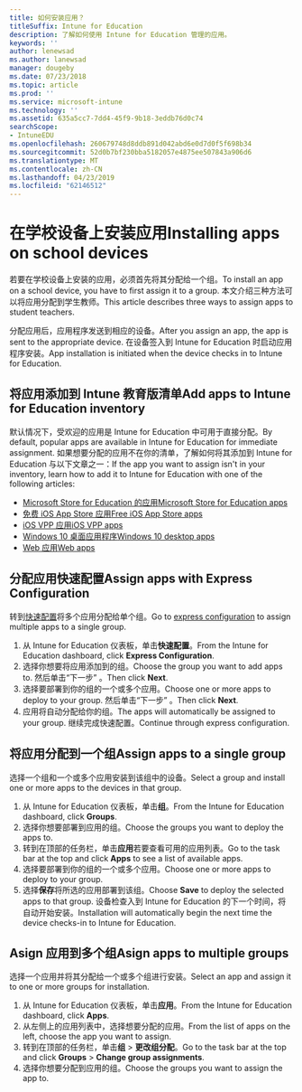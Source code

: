```yaml
---
title: 如何安装应用？
titleSuffix: Intune for Education
description: 了解如何使用 Intune for Education 管理的应用。
keywords: ''
author: lenewsad
ms.author: lanewsad
manager: dougeby
ms.date: 07/23/2018
ms.topic: article
ms.prod: ''
ms.service: microsoft-intune
ms.technology: ''
ms.assetid: 635a5cc7-7dd4-45f9-9b18-3eddb76d0c74
searchScope:
- IntuneEDU
ms.openlocfilehash: 260679748d8ddb891d042abd6e0d7d0f5f698b34
ms.sourcegitcommit: 52d0b7bf230bba5182057e4875ee507843a906d6
ms.translationtype: MT
ms.contentlocale: zh-CN
ms.lasthandoff: 04/23/2019
ms.locfileid: "62146512"
---
```

# <a name="installing-apps-on-school-devices"></a><span data-ttu-id="60dba-103">在学校设备上安装应用</span><span class="sxs-lookup"><span data-stu-id="60dba-103">Installing apps on school devices</span></span>

<span data-ttu-id="60dba-104">若要在学校设备上安装的应用，必须首先将其分配给一个组。</span><span class="sxs-lookup"><span data-stu-id="60dba-104">To install an app on a school device, you have to first assign it to a group.</span></span> <span data-ttu-id="60dba-105">本文介绍三种方法可以将应用分配到学生教师。</span><span class="sxs-lookup"><span data-stu-id="60dba-105">This article describes three ways to assign apps to student teachers.</span></span>  

<span data-ttu-id="60dba-106">分配应用后，应用程序发送到相应的设备。</span><span class="sxs-lookup"><span data-stu-id="60dba-106">After you assign an app, the app is sent to the appropriate device.</span></span> <span data-ttu-id="60dba-107">在设备签入到 Intune for Education 时启动应用程序安装。</span><span class="sxs-lookup"><span data-stu-id="60dba-107">App installation is initiated when the device checks in to Intune for Education.</span></span> 

## <a name="add-apps-to-intune-for-education-inventory"></a><span data-ttu-id="60dba-108">将应用添加到 Intune 教育版清单</span><span class="sxs-lookup"><span data-stu-id="60dba-108">Add apps to Intune for Education inventory</span></span>
<span data-ttu-id="60dba-109">默认情况下，受欢迎的应用是 Intune for Education 中可用于直接分配。</span><span class="sxs-lookup"><span data-stu-id="60dba-109">By default, popular apps are available in Intune for Education for immediate assignment.</span></span> <span data-ttu-id="60dba-110">如果想要分配的应用不在你的清单，了解如何将其添加到 Intune for Education 与以下文章之一：</span><span class="sxs-lookup"><span data-stu-id="60dba-110">If the app you want to assign isn't in your inventory, learn how to add it to Intune for Education with one of the following articles:</span></span>
* [<span data-ttu-id="60dba-111">Microsoft Store for Education 的应用</span><span class="sxs-lookup"><span data-stu-id="60dba-111">Microsoft Store for Education apps</span></span>](acquire-store-apps.md)
* [<span data-ttu-id="60dba-112">免费 iOS App Store 应用</span><span class="sxs-lookup"><span data-stu-id="60dba-112">Free iOS App Store apps</span></span>](add-apps-ios.md)
* [<span data-ttu-id="60dba-113">iOS VPP 应用</span><span class="sxs-lookup"><span data-stu-id="60dba-113">iOS VPP apps</span></span>](add-vpp-apps-ios.md)
* [<span data-ttu-id="60dba-114">Windows 10 桌面应用程序</span><span class="sxs-lookup"><span data-stu-id="60dba-114">Windows 10 desktop apps</span></span>](add-desktop-apps-edu.md)
* [<span data-ttu-id="60dba-115">Web 应用</span><span class="sxs-lookup"><span data-stu-id="60dba-115">Web apps</span></span>](add-web-apps-edu.md)  

## <a name="assign-apps-with-express-configuration"></a><span data-ttu-id="60dba-116">分配应用快速配置</span><span class="sxs-lookup"><span data-stu-id="60dba-116">Assign apps with Express Configuration</span></span>
<span data-ttu-id="60dba-117">转到[快速配置](Express-configuration-intune-edu.md)将多个应用分配给单个组。</span><span class="sxs-lookup"><span data-stu-id="60dba-117">Go to [express configuration](Express-configuration-intune-edu.md) to assign multiple apps to a single group.</span></span> 

1. <span data-ttu-id="60dba-118">从 Intune for Education 仪表板，单击**快速配置**。</span><span class="sxs-lookup"><span data-stu-id="60dba-118">From the Intune for Education dashboard, click **Express Configuration**.</span></span>  
2. <span data-ttu-id="60dba-119">选择你想要将应用添加到的组。</span><span class="sxs-lookup"><span data-stu-id="60dba-119">Choose the group you want to add apps to.</span></span> <span data-ttu-id="60dba-120">然后单击“下一步” 。</span><span class="sxs-lookup"><span data-stu-id="60dba-120">Then click **Next**.</span></span>
3. <span data-ttu-id="60dba-121">选择要部署到你的组的一个或多个应用。</span><span class="sxs-lookup"><span data-stu-id="60dba-121">Choose one or more apps to deploy to your group.</span></span> <span data-ttu-id="60dba-122">然后单击“下一步” 。</span><span class="sxs-lookup"><span data-stu-id="60dba-122">Then click **Next**.</span></span> 
4. <span data-ttu-id="60dba-123">应用将自动分配给你的组。</span><span class="sxs-lookup"><span data-stu-id="60dba-123">The apps will automatically be assigned to your group.</span></span> <span data-ttu-id="60dba-124">继续完成快速配置。</span><span class="sxs-lookup"><span data-stu-id="60dba-124">Continue through express configuration.</span></span>

##  <a name="assign-apps-to-a-single-group"></a><span data-ttu-id="60dba-125">将应用分配到一个组</span><span class="sxs-lookup"><span data-stu-id="60dba-125">Assign apps to a single group</span></span>
<span data-ttu-id="60dba-126">选择一个组和一个或多个应用安装到该组中的设备。</span><span class="sxs-lookup"><span data-stu-id="60dba-126">Select a group and install one or more apps to the devices in that group.</span></span>

1. <span data-ttu-id="60dba-127">从 Intune for Education 仪表板，单击**组**。</span><span class="sxs-lookup"><span data-stu-id="60dba-127">From the Intune for Education dashboard, click **Groups**.</span></span>
2. <span data-ttu-id="60dba-128">选择你想要部署到应用的组。</span><span class="sxs-lookup"><span data-stu-id="60dba-128">Choose the groups you want to deploy the apps to.</span></span>
3. <span data-ttu-id="60dba-129">转到在顶部的任务栏，单击**应用**若要查看可用的应用列表。</span><span class="sxs-lookup"><span data-stu-id="60dba-129">Go to the task bar at the top and click **Apps** to see a list of available apps.</span></span>  
4. <span data-ttu-id="60dba-130">选择要部署到你的组的一个或多个应用。</span><span class="sxs-lookup"><span data-stu-id="60dba-130">Choose one or more apps to deploy to your group.</span></span> 
5. <span data-ttu-id="60dba-131">选择**保存**将所选的应用部署到该组。</span><span class="sxs-lookup"><span data-stu-id="60dba-131">Choose **Save** to deploy the selected apps to that group.</span></span> <span data-ttu-id="60dba-132">设备检查入到 Intune for Education 的下一个时间，将自动开始安装。</span><span class="sxs-lookup"><span data-stu-id="60dba-132">Installation will automatically begin the next time the device checks-in to Intune for Education.</span></span>  

## <a name="asign-apps-to-multiple-groups"></a><span data-ttu-id="60dba-133">Asign 应用到多个组</span><span class="sxs-lookup"><span data-stu-id="60dba-133">Asign apps to multiple groups</span></span>
<span data-ttu-id="60dba-134">选择一个应用并将其分配给一个或多个组进行安装。</span><span class="sxs-lookup"><span data-stu-id="60dba-134">Select an app and assign it to one or more groups for installation.</span></span>

1. <span data-ttu-id="60dba-135">从 Intune for Education 仪表板，单击**应用**。</span><span class="sxs-lookup"><span data-stu-id="60dba-135">From the Intune for Education dashboard, click **Apps**.</span></span>
2. <span data-ttu-id="60dba-136">从左侧上的应用列表中，选择想要分配的应用。</span><span class="sxs-lookup"><span data-stu-id="60dba-136">From the list of apps on the left, choose the app you want to assign.</span></span>
3. <span data-ttu-id="60dba-137">转到在顶部的任务栏，单击**组** > **更改组分配**。</span><span class="sxs-lookup"><span data-stu-id="60dba-137">Go to the task bar at the top and click **Groups** > **Change group assignments**.</span></span> 
4. <span data-ttu-id="60dba-138">选择你想要分配到应用的组。</span><span class="sxs-lookup"><span data-stu-id="60dba-138">Choose the groups you want to assign the app to.</span></span>  
